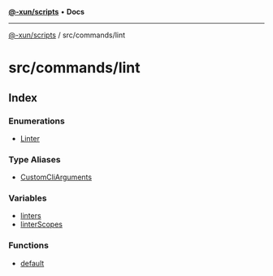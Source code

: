 [**@-xun/scripts**](../../../README.md) • **Docs**

***

[@-xun/scripts](../../../README.md) / src/commands/lint

# src/commands/lint

## Index

### Enumerations

- [Linter](enumerations/Linter.md)

### Type Aliases

- [CustomCliArguments](type-aliases/CustomCliArguments.md)

### Variables

- [linters](variables/linters.md)
- [linterScopes](variables/linterScopes.md)

### Functions

- [default](functions/default.md)
